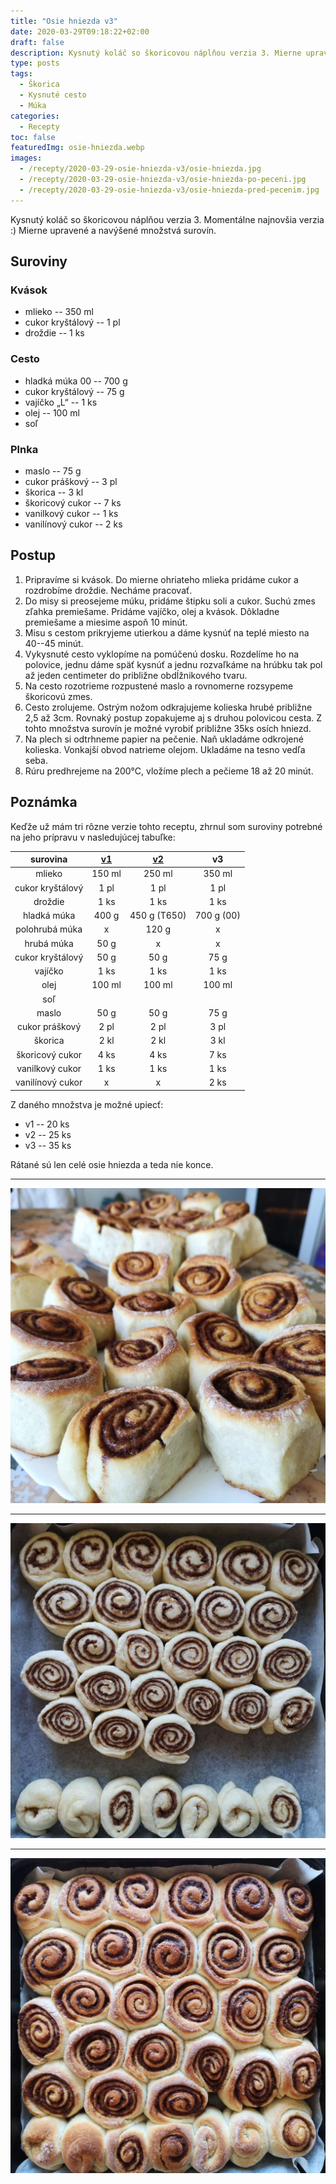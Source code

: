 ```yaml
---
title: "Osie hniezda v3"
date: 2020-03-29T09:18:22+02:00
draft: false
description: Kysnutý koláč so škoricovou náplňou verzia 3. Mierne upravené a navýšené množstvá surovín.
type: posts
tags:
  - Škorica
  - Kysnuté cesto
  - Múka
categories:
  - Recepty
toc: false
featuredImg: osie-hniezda.webp
images:
  - /recepty/2020-03-29-osie-hniezda-v3/osie-hniezda.jpg
  - /recepty/2020-03-29-osie-hniezda-v3/osie-hniezda-po-peceni.jpg
  - /recepty/2020-03-29-osie-hniezda-v3/osie-hniezda-pred-pecenim.jpg
---
```


Kysnutý koláč so škoricovou náplňou verzia 3. Momentálne najnovšia verzia :) Mierne upravené a navýšené množstvá surovín.

## Suroviny

### Kvások

- mlieko -- 350 ml
- cukor kryštálový -- 1 pl
- droždie -- 1 ks

### Cesto

- hladká múka 00 -- 700 g
- cukor kryštálový -- 75 g
- vajíčko „L“ -- 1 ks
- olej -- 100 ml
- soľ

### Plnka

- maslo -- 75 g
- cukor práškový -- 3 pl
- škorica -- 3 kl
- škoricový cukor -- 7 ks
- vanilkový cukor -- 1 ks
- vanilínový cukor -- 2 ks

## Postup

1. Pripravíme si kvások. Do mierne ohriateho mlieka pridáme cukor a rozdrobíme droždie. Necháme pracovať.
2. Do misy si preosejeme múku, pridáme štipku soli a cukor. Suchú zmes zľahka premiešame. Pridáme vajíčko, olej a kvások. Dôkladne premiešame a miesime aspoň 10 minút.
3. Misu s cestom prikryjeme utierkou a dáme kysnúť na teplé miesto na 40--45 minút.
4. Vykysnuté cesto vyklopíme na pomúčenú dosku. Rozdelíme ho na polovice, jednu dáme späť kysnúť a jednu rozvaľkáme na hrúbku tak pol až jeden centimeter do približne obdĺžnikového tvaru.
5. Na cesto rozotrieme rozpustené maslo a rovnomerne rozsypeme škoricovú zmes.
6. Cesto zrolujeme. Ostrým nožom odkrajujeme kolieska hrubé približne 2,5 až 3cm. Rovnaký postup zopakujeme aj s druhou polovicou cesta. Z tohto množstva surovín je možné vyrobiť približne 35ks osích hniezd.
7. Na plech si odtrhneme papier na pečenie. Naň ukladáme odkrojené kolieska. Vonkajší obvod natrieme olejom. Ukladáme na tesno vedľa seba.
8. Rúru predhrejeme na 200°C, vložíme plech a pečieme 18 až 20 minút.

## Poznámka

Keďže už mám tri rôzne verzie tohto receptu, zhrnul som suroviny potrebné na jeho prípravu v nasledujúcej tabuľke:

surovina | [v1](/recepty/2019/12/osie-hniezda/) | [v2](/recepty/2020/01/osie-hniezda-v2/) | v3
:---:|:---:|:---:|:---:
mlieko | 150 ml | 250 ml | 350 ml
cukor kryštálový | 1 pl | 1 pl | 1 pl
droždie | 1 ks | 1 ks | 1 ks
hladká múka | 400 g | 450 g (T650) | 700 g (00)
polohrubá múka | x | 120 g | x
hrubá múka | 50 g | x | x
cukor kryštálový | 50 g | 50 g | 75 g
vajíčko | 1 ks | 1 ks | 1 ks
olej | 100 ml | 100 ml | 100 ml
soľ | &nbsp; | &nbsp; | &nbsp;
maslo | 50 g | 50 g | 75 g
cukor práškový | 2 pl | 2 pl | 3 pl
škorica | 2 kl | 2 kl | 3 kl
škoricový cukor | 4 ks | 4 ks | 7 ks
vanilkový cukor | 1 ks | 1 ks | 1 ks
vanilínový cukor | x | x | 2 ks

Z daného množstva je možné upiecť:

- v1 -- 20 ks
- v2 -- 25 ks
- v3 -- 35 ks

Rátané sú len celé osie hniezda a teda nie konce.

---

![Osie hniezda](osie-hniezda.jpg "Osie hniezda (autor: zwieratko, 2021)")

---

![Osie hniezda pred pečením](osie-hniezda-pred-pecenim.jpg "Osie hniezda pred pečením (autor: zwieratko, 2021)")

---

![Osie hniezda po pečení](osie-hniezda-po-peceni.jpg "Osie hniezda po pečení (autor: zwieratko, 2021)")
